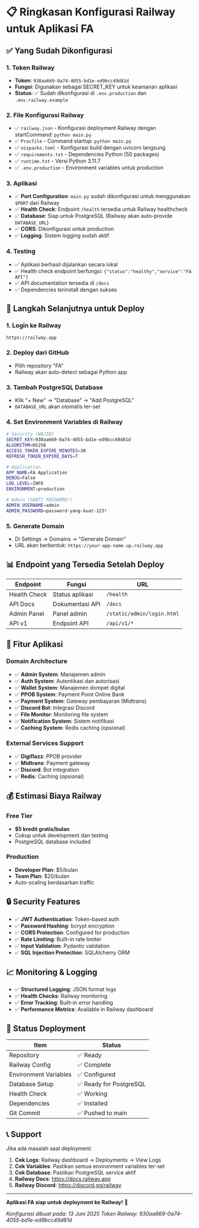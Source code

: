 # 📋 Ringkasan Konfigurasi Railway untuk Aplikasi FA

## ✅ Yang Sudah Dikonfigurasi

### 1. Token Railway
- **Token**: `930aa669-0a74-4055-bd1e-ed9bcc49d81d`
- **Fungsi**: Digunakan sebagai SECRET_KEY untuk keamanan aplikasi
- **Status**: ✅ Sudah dikonfigurasi di `.env.production` dan `.env.railway.example`

### 2. File Konfigurasi Railway
- ✅ `railway.json` - Konfigurasi deployment Railway dengan startCommand: `python main.py`
- ✅ `Procfile` - Command startup: `python main.py`
- ✅ `nixpacks.toml` - Konfigurasi build dengan uvicorn langsung
- ✅ `requirements.txt` - Dependencies Python (50 packages)
- ✅ `runtime.txt` - Versi Python 3.11.7
- ✅ `.env.production` - Environment variables untuk production

### 3. Aplikasi
- ✅ **Port Configuration**: `main.py` sudah dikonfigurasi untuk menggunakan `$PORT` dari Railway
- ✅ **Health Check**: Endpoint `/health` tersedia untuk Railway healthcheck
- ✅ **Database**: Siap untuk PostgreSQL (Railway akan auto-provide `DATABASE_URL`)
- ✅ **CORS**: Dikonfigurasi untuk production
- ✅ **Logging**: Sistem logging sudah aktif

### 4. Testing
- ✅ Aplikasi berhasil dijalankan secara lokal
- ✅ Health check endpoint berfungsi: `{"status":"healthy","service":"FA API"}`
- ✅ API documentation tersedia di `/docs`
- ✅ Dependencies terinstall dengan sukses

## 🚀 Langkah Selanjutnya untuk Deploy

### 1. Login ke Railway
```
https://railway.app
```

### 2. Deploy dari GitHub
- Pilih repository "FA"
- Railway akan auto-detect sebagai Python app

### 3. Tambah PostgreSQL Database
- Klik "+ New" → "Database" → "Add PostgreSQL"
- `DATABASE_URL` akan otomatis ter-set

### 4. Set Environment Variables di Railway
```bash
# Security (WAJIB)
SECRET_KEY=930aa669-0a74-4055-bd1e-ed9bcc49d81d
ALGORITHM=HS256
ACCESS_TOKEN_EXPIRE_MINUTES=30
REFRESH_TOKEN_EXPIRE_DAYS=7

# Application
APP_NAME=FA Application
DEBUG=False
LOG_LEVEL=INFO
ENVIRONMENT=production

# Admin (GANTI PASSWORD!)
ADMIN_USERNAME=admin
ADMIN_PASSWORD=password-yang-kuat-123!
```

### 5. Generate Domain
- Di Settings → Domains → "Generate Domain"
- URL akan berbentuk: `https://your-app-name.up.railway.app`

## 📊 Endpoint yang Tersedia Setelah Deploy

| Endpoint | Fungsi | URL |
|----------|--------|-----|
| Health Check | Status aplikasi | `/health` |
| API Docs | Dokumentasi API | `/docs` |
| Admin Panel | Panel admin | `/static/admin/login.html` |
| API v1 | Endpoint API | `/api/v1/*` |

## 🔧 Fitur Aplikasi

### Domain Architecture
- ✅ **Admin System**: Manajemen admin
- ✅ **Auth System**: Autentikasi dan autorisasi
- ✅ **Wallet System**: Manajemen dompet digital
- ✅ **PPOB System**: Payment Point Online Bank
- ✅ **Payment System**: Gateway pembayaran (Midtrans)
- ✅ **Discord Bot**: Integrasi Discord
- ✅ **File Monitor**: Monitoring file system
- ✅ **Notification System**: Sistem notifikasi
- ✅ **Caching System**: Redis caching (opsional)

### External Services Support
- ✅ **Digiflazz**: PPOB provider
- ✅ **Midtrans**: Payment gateway
- ✅ **Discord**: Bot integration
- ✅ **Redis**: Caching (opsional)

## 💰 Estimasi Biaya Railway

### Free Tier
- **$5 kredit gratis/bulan**
- Cukup untuk development dan testing
- PostgreSQL database included

### Production
- **Developer Plan**: $5/bulan
- **Team Plan**: $20/bulan
- Auto-scaling berdasarkan traffic

## 🔒 Security Features

- ✅ **JWT Authentication**: Token-based auth
- ✅ **Password Hashing**: bcrypt encryption
- ✅ **CORS Protection**: Configured for production
- ✅ **Rate Limiting**: Built-in rate limiter
- ✅ **Input Validation**: Pydantic validation
- ✅ **SQL Injection Protection**: SQLAlchemy ORM

## 📈 Monitoring & Logging

- ✅ **Structured Logging**: JSON format logs
- ✅ **Health Checks**: Railway monitoring
- ✅ **Error Tracking**: Built-in error handling
- ✅ **Performance Metrics**: Available in Railway dashboard

## 🎯 Status Deployment

| Item | Status |
|------|--------|
| Repository | ✅ Ready |
| Railway Config | ✅ Complete |
| Environment Variables | ✅ Configured |
| Database Setup | ✅ Ready for PostgreSQL |
| Health Check | ✅ Working |
| Dependencies | ✅ Installed |
| Git Commit | ✅ Pushed to main |

## 📞 Support

Jika ada masalah saat deployment:
1. **Cek Logs**: Railway dashboard → Deployments → View Logs
2. **Cek Variables**: Pastikan semua environment variables ter-set
3. **Cek Database**: Pastikan PostgreSQL service aktif
4. **Railway Docs**: https://docs.railway.app
5. **Railway Discord**: https://discord.gg/railway

---
**Aplikasi FA siap untuk deployment ke Railway!** 🚀

*Konfigurasi dibuat pada: 13 Juni 2025*
*Token Railway: 930aa669-0a74-4055-bd1e-ed9bcc49d81d*
